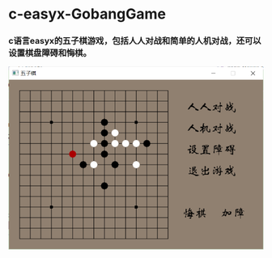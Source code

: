 # c-easyx-GobangGame
### c语言easyx的五子棋游戏，包括人人对战和简单的人机对战，还可以设置棋盘障碍和悔棋。
![image](https://github.com/hsxleo/c-easyx-GobangGame/blob/c3ad9f3f53165e48debd98bc03d7d8f5847b65e4/%E8%BF%90%E8%A1%8C%E6%88%AA%E5%9B%BE/1.png)
